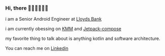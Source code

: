 ### Hi, there 👋🏻👋🏼👋🏽
i am a Senior Android Engineer at <a href="#">Lloyds Bank</a>

i am currently obessing on <a href="https://kotlinlang.org/lp/mobile/">KMM</a> and <a href="https://developer.android.com/jetpack/compose?gclid=CjwKCAjw1ICZBhAzEiwAFfvFhO68CfH5l3vHEpj7km2s1t9TzLXAfd8UaLuEya4_r-nn-zktHv6sYhoChpEQAvD_BwE&gclsrc=aw.ds">Jetpack-compose </a>

my favorite thing to talk about is anything kotlin and software architecture.

You can reach me on <a href="https://www.linkedin.com/in/freedomchuks/">Linkedin</a>

<!---
FreedomChukss/FreedomChukss is a ✨ special ✨ repository because its `README.md` (this file) appears on your GitHub profile.
You can click the Preview link to take a look at your changes.
--->
